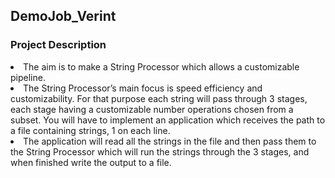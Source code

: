 ## DemoJob_Verint

### Project Description

<li>The aim is to make a String Processor which allows a customizable pipeline.

<li>The String Processor’s main focus is speed efficiency and customizability. For that purpose each string
will pass through 3 stages, each stage having a customizable number operations chosen from a subset.
You will have to implement an application which receives the path to a file containing strings, 1 on each
line. 
<li>The application will read all the strings in the file and then pass them to the String Processor which
will run the strings through the 3 stages, and when finished write the output to a file.
